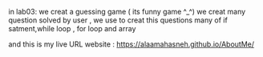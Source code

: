 in lab03:
we creat a guessing game ( its funny game ^_^)
we creat many question solved by user , we use to creat this questions many of if satment,while loop , for loop and array

and this is my live URL website :
https://alaamahasneh.github.io/AboutMe/